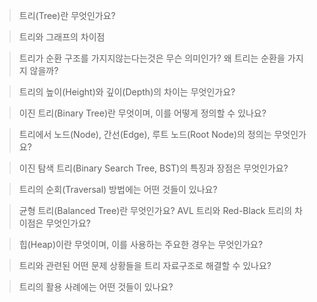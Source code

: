 > 트리(Tree)란 무엇인가요?

> 트리와 그래프의 차이점
> 

> 트리가 순환 구조를 가지지않는다는것은 무슨 의미인가? 왜 트리는 순환을 가지지 않을까?
> 

> 트리의 높이(Height)와 깊이(Depth)의 차이는 무엇인가요?
> 

> 이진 트리(Binary Tree)란 무엇이며, 이를 어떻게 정의할 수 있나요?
> 

> 트리에서 노드(Node), 간선(Edge), 루트 노드(Root Node)의 정의는 무엇인가요?
> 

> 이진 탐색 트리(Binary Search Tree, BST)의 특징과 장점은 무엇인가요?
>

> 트리의 순회(Traversal) 방법에는 어떤 것들이 있나요?
>

> 균형 트리(Balanced Tree)란 무엇인가요? AVL 트리와 Red-Black 트리의 차이점은 무엇인가요?
>

> 힙(Heap)이란 무엇이며, 이를 사용하는 주요한 경우는 무엇인가요?
>

> 트리와 관련된 어떤 문제 상황들을 트리 자료구조로 해결할 수 있나요?
>

> 트리의 활용 사례에는 어떤 것들이 있나요?
>
